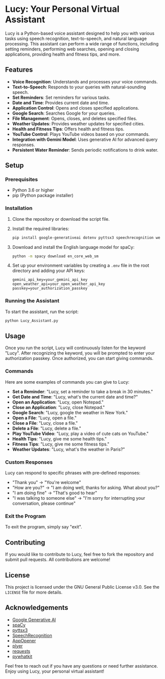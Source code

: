 # Lucy: Your Personal Virtual Assistant

Lucy is a Python-based voice assistant designed to help you with various tasks using speech recognition, text-to-speech, and natural language processing. This assistant can perform a wide range of functions, including setting reminders, performing web searches, opening and closing applications, providing health and fitness tips, and more.

## Features

- **Voice Recognition**: Understands and processes your voice commands.
- **Text-to-Speech**: Responds to your queries with natural-sounding speech.
- **Set Reminders**: Set reminders for various tasks.
- **Date and Time**: Provides current date and time.
- **Application Control**: Opens and closes specified applications.
- **Google Search**: Searches Google for your queries.
- **File Management**: Opens, closes, and deletes specified files.
- **Weather Updates**: Provides weather updates for specified cities.
- **Health and Fitness Tips**: Offers health and fitness tips.
- **YouTube Control**: Plays YouTube videos based on your commands.
- **Integration with Gemini Model**: Uses generative AI for advanced query responses.
- **Persistent Water Reminder**: Sends periodic notifications to drink water.

## Setup

### Prerequisites

- Python 3.6 or higher
- pip (Python package installer)

### Installation

1. Clone the repository or download the script file.

2. Install the required libraries:

   ```bash
   pip install google-generativeai dotenv pyttsx3 speechrecognition webbrowser spacy AppOpener plyer requests pywhatkit
   ```

3. Download and install the English language model for spaCy:

   ```bash
   python -m spacy download en_core_web_sm
   ```

4. Set up your environment variables by creating a `.env` file in the root directory and adding your API keys:

   ```
   gemini_api_key=your_gemini_api_key
   open_weather_api=your_open_weather_api_key
   passkey=your_authorization_passkey
   ```

### Running the Assistant

To start the assistant, run the script:

```bash
python Lucy_Assistant.py
```

## Usage

Once you run the script, Lucy will continuously listen for the keyword "Lucy". After recognizing the keyword, you will be prompted to enter your authorization passkey. Once authorized, you can start giving commands.

### Commands

Here are some examples of commands you can give to Lucy:

- **Set a Reminder**: "Lucy, set a reminder to take a break in 30 minutes."
- **Get Date and Time**: "Lucy, what's the current date and time?"
- **Open an Application**: "Lucy, open Notepad."
- **Close an Application**: "Lucy, close Notepad."
- **Google Search**: "Lucy, google the weather in New York."
- **Open a File**: "Lucy, open a file."
- **Close a File**: "Lucy, close a file."
- **Delete a File**: "Lucy, delete a file."
- **Play YouTube Video**: "Lucy, play a video of cute cats on YouTube."
- **Health Tips**: "Lucy, give me some health tips."
- **Fitness Tips**: "Lucy, give me some fitness tips."
- **Weather Updates**: "Lucy, what's the weather in Paris?"

### Custom Responses

Lucy can respond to specific phrases with pre-defined responses:

- "Thank you" -> "You're welcome"
- "How are you?" -> "I am doing well, thanks for asking. What about you?"
- "I am doing fine" -> "That's good to hear"
- "I was talking to someone else" -> "I'm sorry for interrupting your conversation, please continue"

### Exit the Program

To exit the program, simply say "exit".

## Contributing

If you would like to contribute to Lucy, feel free to fork the repository and submit pull requests. All contributions are welcome!

## License

This project is licensed under the GNU General Public License v3.0. See the `LICENSE` file for more details.

## Acknowledgements

- [Google Generative AI](https://cloud.google.com/ai)
- [spaCy](https://spacy.io/)
- [pyttsx3](https://pyttsx3.readthedocs.io/)
- [SpeechRecognition](https://pypi.org/project/SpeechRecognition/)
- [AppOpener](https://github.com/gupta-tushar/AppOpener)
- [plyer](https://plyer.readthedocs.io/en/latest/)
- [requests](https://docs.python-requests.org/en/latest/)
- [pywhatkit](https://pypi.org/project/pywhatkit/)

Feel free to reach out if you have any questions or need further assistance. Enjoy using Lucy, your personal virtual assistant!